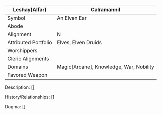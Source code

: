 | Leshay(Alfar) | Calramannil |
| --- | --- |
| Symbol | An Elven Ear | 
| Abode |
| Alignment | N
| Attributed Portfolio | Elves, Elven Druids | 
| Worshippers | 
| Cleric Alignments |
| Domains | Magic[Arcane], Knowledge, War, Nobility |  
| Favored Weapon |

Description: 
    []

History/Relationships:
    []
    
Dogma: 
    []